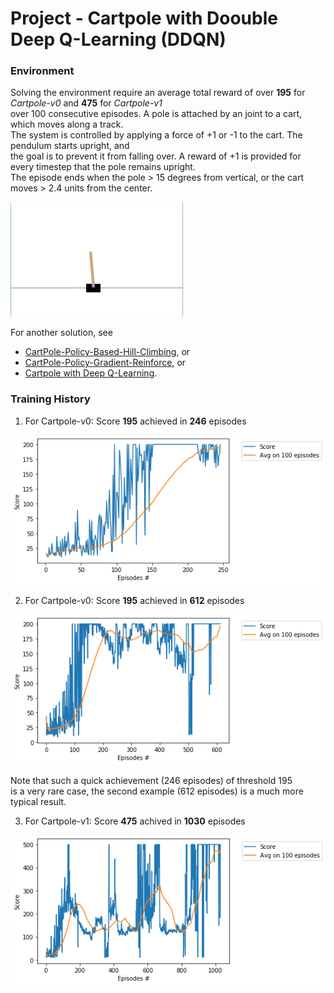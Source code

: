 # Project -  Cartpole with Doouble Deep Q-Learning (DDQN)

### Environment

Solving the environment require an average total reward of over **195** for _Cartpole-v0_  and **475** for _Cartpole-v1_      
over 100 consecutive episodes. A pole is attached by an joint to a cart, which moves along a track.    
The system is controlled by applying a force of +1 or -1 to the cart. The pendulum starts upright, and     
the goal is to prevent it from falling over. A reward of +1 is provided for every timestep that the pole remains upright.     
The episode ends when the pole > 15 degrees from vertical, or the cart moves > 2.4 units from the center.  

![](images/cartpole_3.png)



For another solution, see    
* [CartPole-Policy-Based-Hill-Climbing](https://github.com/Rafael1s/Deep-Reinforcement-Learning-Udacity/tree/master/CartPole-Policy-Based-Hill-Climbing), or
*  [CartPole-Policy-Gradient-Reinforce](https://github.com/Rafael1s/Deep-Reinforcement-Learning-Udacity/tree/master/CartPole-Policy-Gradient-Reinforce), or      
* [Cartpole with Deep Q-Learning](https://github.com/Rafael1s/Deep-Reinforcement-Learning-Udacity/tree/master/Cartpole-Deep-Q-Learning).         
### Training History

1.  For Cartpole-v0: Score **195** achieved in **246** episodes   

![](images/plot_v0_ddqn_246episodes.png)

2.  For Cartpole-v0: Score **195** achieved in **612** episodes   

![](images/plot_v0_ddqn_612epis.png)

Note that such a quick achievement (246 episodes) of threshold 195       
is a very rare case, the second example (612 episodes) is a much more typical result.    

3.  For Cartpole-v1: Score **475** achived in **1030** episodes   
     
![](images/plot_v1-ddqn_1030epis.png)
